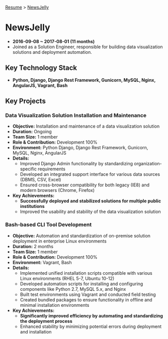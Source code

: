 [Resume](../README.md) &gt; [NewsJelly](./1_newsjelly.md)

# NewsJelly

- **2016-09-08 ~ 2017-08-01 (11 months)**
- Joined as a Solution Engineer, responsible for building data visualization solutions and deployment automation.

## Key Technology Stack

- **Python, Django, Django Rest Framework, Gunicorn, MySQL, Nginx, AngularJS, Vagrant, Bash**

## Key Projects

### Data Visualization Solution Installation and Maintenance

- **Objective:** Installation and maintenance of a data visualization solution  
- **Duration:** Ongoing  
- **Team Size:** 1 member  
- **Role & Contribution:** Development 100%  
- **Environment:** Python Django, Django Rest Framework, Gunicorn, MySQL, Nginx, AngularJS  
- **Details:**  
  - Improved Django Admin functionality by standardizing organization-specific requirements  
  - Developed an integrated support interface for various data sources (DBMS, CSV, Excel)  
  - Ensured cross-browser compatibility for both legacy (IE8) and modern browsers (Chrome, Firefox)  
- **Key Achievements:**  
  - **Successfully deployed and stabilized solutions for multiple public institutions**  
  - Improved the usability and stability of the data visualization solution  

### Bash-based CLI Tool Development

- **Objective:** Automation and standardization of on-premise solution deployment in enterprise Linux environments  
- **Duration:** 2 months  
- **Team Size:** 1 member  
- **Role & Contribution:** Development 100%  
- **Environment:** Vagrant, Bash  
- **Details:**  
  - Implemented unified installation scripts compatible with various Linux environments (RHEL 5-7, Ubuntu 10-12)  
  - Developed automation scripts for installing and configuring components like Python 2.7, MySQL 5.x, and Nginx  
  - Built test environments using Vagrant and conducted field testing  
  - Created bundled packages to ensure functionality in offline and minimal installation environments  
- **Key Achievements:**  
  - **Significantly improved efficiency by automating and standardizing the deployment process**  
  - Enhanced stability by minimizing potential errors during deployment and installation  
